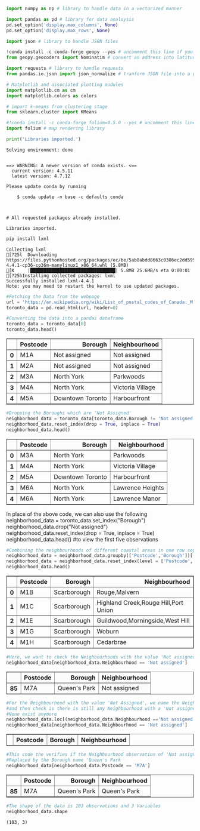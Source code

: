 ```python
import numpy as np # library to handle data in a vectorized manner

import pandas as pd # library for data analsysis
pd.set_option('display.max_columns', None)
pd.set_option('display.max_rows', None)

import json # library to handle JSON files

!conda install -c conda-forge geopy --yes # uncomment this line if you haven't completed the Foursquare API lab
from geopy.geocoders import Nominatim # convert an address into latitude and longitude values

import requests # library to handle requests
from pandas.io.json import json_normalize # tranform JSON file into a pandas dataframe

# Matplotlib and associated plotting modules
import matplotlib.cm as cm
import matplotlib.colors as colors

# import k-means from clustering stage
from sklearn.cluster import KMeans

#!conda install -c conda-forge folium=0.5.0 --yes # uncomment this line if you haven't completed the Foursquare API lab
import folium # map rendering library

print('Libraries imported.')
```

    Solving environment: done
    
    
    ==> WARNING: A newer version of conda exists. <==
      current version: 4.5.11
      latest version: 4.7.12
    
    Please update conda by running
    
        $ conda update -n base -c defaults conda
    
    
    
    # All requested packages already installed.
    
    Libraries imported.



```python
pip install lxml
```

    Collecting lxml
    [?25l  Downloading https://files.pythonhosted.org/packages/ec/be/5ab8abdd8663c0386ec2dd595a5bc0e23330a0549b8a91e32f38c20845b6/lxml-4.4.1-cp36-cp36m-manylinux1_x86_64.whl (5.8MB)
    [K     |████████████████████████████████| 5.8MB 25.6MB/s eta 0:00:01
    [?25hInstalling collected packages: lxml
    Successfully installed lxml-4.4.1
    Note: you may need to restart the kernel to use updated packages.



```python
#Fetching the Data from the webpage
url = 'https://en.wikipedia.org/wiki/List_of_postal_codes_of_Canada:_M'
toronto_data = pd.read_html(url, header=0)
```


```python
#Converting the data into a pandas dataframe
toronto_data = toronto_data[0]
toronto_data.head()
```




<div>
<style scoped>
    .dataframe tbody tr th:only-of-type {
        vertical-align: middle;
    }

    .dataframe tbody tr th {
        vertical-align: top;
    }

    .dataframe thead th {
        text-align: right;
    }
</style>
<table border="1" class="dataframe">
  <thead>
    <tr style="text-align: right;">
      <th></th>
      <th>Postcode</th>
      <th>Borough</th>
      <th>Neighbourhood</th>
    </tr>
  </thead>
  <tbody>
    <tr>
      <th>0</th>
      <td>M1A</td>
      <td>Not assigned</td>
      <td>Not assigned</td>
    </tr>
    <tr>
      <th>1</th>
      <td>M2A</td>
      <td>Not assigned</td>
      <td>Not assigned</td>
    </tr>
    <tr>
      <th>2</th>
      <td>M3A</td>
      <td>North York</td>
      <td>Parkwoods</td>
    </tr>
    <tr>
      <th>3</th>
      <td>M4A</td>
      <td>North York</td>
      <td>Victoria Village</td>
    </tr>
    <tr>
      <th>4</th>
      <td>M5A</td>
      <td>Downtown Toronto</td>
      <td>Harbourfront</td>
    </tr>
  </tbody>
</table>
</div>




```python
#Dropping the Boroughs which are 'Not Assigned'
neighborhood_data = toronto_data[toronto_data.Borough != 'Not assigned']
neighborhood_data.reset_index(drop = True, inplace = True)
neighborhood_data.head()
```




<div>
<style scoped>
    .dataframe tbody tr th:only-of-type {
        vertical-align: middle;
    }

    .dataframe tbody tr th {
        vertical-align: top;
    }

    .dataframe thead th {
        text-align: right;
    }
</style>
<table border="1" class="dataframe">
  <thead>
    <tr style="text-align: right;">
      <th></th>
      <th>Postcode</th>
      <th>Borough</th>
      <th>Neighbourhood</th>
    </tr>
  </thead>
  <tbody>
    <tr>
      <th>0</th>
      <td>M3A</td>
      <td>North York</td>
      <td>Parkwoods</td>
    </tr>
    <tr>
      <th>1</th>
      <td>M4A</td>
      <td>North York</td>
      <td>Victoria Village</td>
    </tr>
    <tr>
      <th>2</th>
      <td>M5A</td>
      <td>Downtown Toronto</td>
      <td>Harbourfront</td>
    </tr>
    <tr>
      <th>3</th>
      <td>M6A</td>
      <td>North York</td>
      <td>Lawrence Heights</td>
    </tr>
    <tr>
      <th>4</th>
      <td>M6A</td>
      <td>North York</td>
      <td>Lawrence Manor</td>
    </tr>
  </tbody>
</table>
</div>



In place of the above code, we can also use the following
neighborhood_data = toronto_data.set_index("Borough")
neighborhood_data.drop("Not assigned")
neighborhood_data.reset_index(drop = True, inplace = True)
neighborhood_data.head() #to view the first five observations


```python
#Combining the neighbourhoods of different coastal areas in one row seperated by comma 
neighborhood_data = neighborhood_data.groupby(['Postcode','Borough'])['Neighbourhood'].apply(','.join)
neighborhood_data = neighborhood_data.reset_index(level = ['Postcode','Borough'])
neighborhood_data.head()
```




<div>
<style scoped>
    .dataframe tbody tr th:only-of-type {
        vertical-align: middle;
    }

    .dataframe tbody tr th {
        vertical-align: top;
    }

    .dataframe thead th {
        text-align: right;
    }
</style>
<table border="1" class="dataframe">
  <thead>
    <tr style="text-align: right;">
      <th></th>
      <th>Postcode</th>
      <th>Borough</th>
      <th>Neighbourhood</th>
    </tr>
  </thead>
  <tbody>
    <tr>
      <th>0</th>
      <td>M1B</td>
      <td>Scarborough</td>
      <td>Rouge,Malvern</td>
    </tr>
    <tr>
      <th>1</th>
      <td>M1C</td>
      <td>Scarborough</td>
      <td>Highland Creek,Rouge Hill,Port Union</td>
    </tr>
    <tr>
      <th>2</th>
      <td>M1E</td>
      <td>Scarborough</td>
      <td>Guildwood,Morningside,West Hill</td>
    </tr>
    <tr>
      <th>3</th>
      <td>M1G</td>
      <td>Scarborough</td>
      <td>Woburn</td>
    </tr>
    <tr>
      <th>4</th>
      <td>M1H</td>
      <td>Scarborough</td>
      <td>Cedarbrae</td>
    </tr>
  </tbody>
</table>
</div>




```python
#Here, we want to check the Neighbourhoods with the value 'Not assigned'
neighborhood_data[neighborhood_data.Neighbourhood == 'Not assigned']
```




<div>
<style scoped>
    .dataframe tbody tr th:only-of-type {
        vertical-align: middle;
    }

    .dataframe tbody tr th {
        vertical-align: top;
    }

    .dataframe thead th {
        text-align: right;
    }
</style>
<table border="1" class="dataframe">
  <thead>
    <tr style="text-align: right;">
      <th></th>
      <th>Postcode</th>
      <th>Borough</th>
      <th>Neighbourhood</th>
    </tr>
  </thead>
  <tbody>
    <tr>
      <th>85</th>
      <td>M7A</td>
      <td>Queen's Park</td>
      <td>Not assigned</td>
    </tr>
  </tbody>
</table>
</div>




```python
#For the Neighbourhood with the value 'Not Assigned', we name the Neighbourhood with it's 'Borough' name
#and then check is there is still any Neighbourhood with a 'Not assigned' observation.
#None exist anymore
neighborhood_data.loc[(neighborhood_data.Neighbourhood =='Not assigned'), 'Neighbourhood'] = neighborhood_data.Borough
neighborhood_data[neighborhood_data.Neighbourhood == 'Not assigned']
```




<div>
<style scoped>
    .dataframe tbody tr th:only-of-type {
        vertical-align: middle;
    }

    .dataframe tbody tr th {
        vertical-align: top;
    }

    .dataframe thead th {
        text-align: right;
    }
</style>
<table border="1" class="dataframe">
  <thead>
    <tr style="text-align: right;">
      <th></th>
      <th>Postcode</th>
      <th>Borough</th>
      <th>Neighbourhood</th>
    </tr>
  </thead>
  <tbody>
  </tbody>
</table>
</div>




```python
#This code the verifies if the Neighbourhood observation of 'Not assigned' on Postcode 'M7A' has been
#Replaced by the Borough name 'Queen's Park
neighborhood_data[neighborhood_data.Postcode == 'M7A']
```




<div>
<style scoped>
    .dataframe tbody tr th:only-of-type {
        vertical-align: middle;
    }

    .dataframe tbody tr th {
        vertical-align: top;
    }

    .dataframe thead th {
        text-align: right;
    }
</style>
<table border="1" class="dataframe">
  <thead>
    <tr style="text-align: right;">
      <th></th>
      <th>Postcode</th>
      <th>Borough</th>
      <th>Neighbourhood</th>
    </tr>
  </thead>
  <tbody>
    <tr>
      <th>85</th>
      <td>M7A</td>
      <td>Queen's Park</td>
      <td>Queen's Park</td>
    </tr>
  </tbody>
</table>
</div>




```python
#The shape of the data is 103 observations and 3 Variables
neighborhood_data.shape
```




    (103, 3)




```python

```
